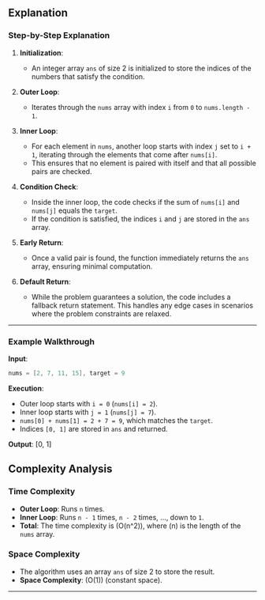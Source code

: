 ## Explanation

### Step-by-Step Explanation

1. **Initialization**:
   - An integer array `ans` of size 2 is initialized to store the indices of the numbers that satisfy the condition.

2. **Outer Loop**:
   - Iterates through the `nums` array with index `i` from `0` to `nums.length - 1`.

3. **Inner Loop**:
   - For each element in `nums`, another loop starts with index `j` set to `i + 1`, iterating through the elements that come after `nums[i]`.
   - This ensures that no element is paired with itself and that all possible pairs are checked.

4. **Condition Check**:
   - Inside the inner loop, the code checks if the sum of `nums[i]` and `nums[j]` equals the `target`.
   - If the condition is satisfied, the indices `i` and `j` are stored in the `ans` array.

5. **Early Return**:
   - Once a valid pair is found, the function immediately returns the `ans` array, ensuring minimal computation.

6. **Default Return**:
   - While the problem guarantees a solution, the code includes a fallback return statement. This handles any edge cases in scenarios where the problem constraints are relaxed.

---

### Example Walkthrough

**Input**:
```java
nums = [2, 7, 11, 15], target = 9
```

**Execution**:
- Outer loop starts with `i = 0` (`nums[i] = 2`).
- Inner loop starts with `j = 1` (`nums[j] = 7`).
- `nums[0] + nums[1] = 2 + 7 = 9`, which matches the `target`.
- Indices `[0, 1]` are stored in `ans` and returned.

**Output**:
[0, 1]


## Complexity Analysis

### Time Complexity
- **Outer Loop**: Runs `n` times.
- **Inner Loop**: Runs `n - 1` times, `n - 2` times, ..., down to `1`.
- **Total**: The time complexity is \(O(n^2)\), where \(n\) is the length of the `nums` array.

### Space Complexity
- The algorithm uses an array `ans` of size 2 to store the result.
- **Space Complexity**: \(O(1)\) (constant space).

---